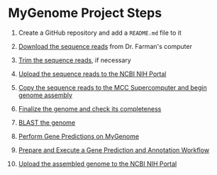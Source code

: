 # MyGenome Project Steps

1. Create a GitHub repository and add a `README.md` file to it

2. [Download the sequence reads](DownloadReads.md) from Dr. Farman's computer

3. [Trim the sequence reads](TrimReads.md), if necessary

4. [Upload the sequence reads to the NCBI NIH Portal](UploadToNCBI.md)

5. [Copy the sequence reads to the MCC Supercomputer and begin genome assembly](CopyToMCC.md)

6. [Finalize the genome and check its completeness](FinalizeGenome.md)

7. [BLAST the genome](BLASTGenome.md)

8. [Perform Gene Predictions on MyGenome](GenePrediction.md)

9. [Prepare and Execute a Gene Prediction and Annotation Workflow](MAKER.md)

10. [Upload the assembled genome to the NCBI NIH Portal](UploadToNCBI_a.md)
